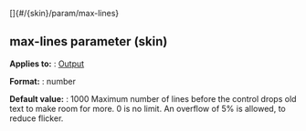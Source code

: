 []{#/{skin}/param/max-lines}
  ## max-lines parameter (skin)
  **Applies to:**
  :   [Output](ref/%7Bskin%7D/control/output)
  <!-- -->
  **Format:**
  :   number
  <!-- -->
  **Default value:**
  :   1000
  Maximum number of lines before the control drops old text to make room
  for more. 0 is no limit.
  An overflow of 5% is allowed, to reduce flicker.
